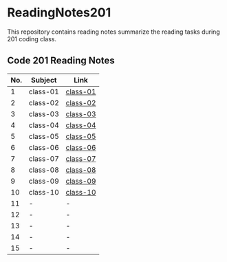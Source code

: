 # ReadingNotes201
This repository contains reading notes summarize the reading tasks during 201 coding class. 


## Code 201 Reading Notes

| No. | Subject | Link |
|-----|-----|-----|
| 1 | class-01 | [class-01](https://yousef27h.github.io/ReadingNotes201/class-01.html) |
| 2 | class-02 | [class-02](https://yousef27h.github.io/ReadingNotes201/class-02.html) |
| 3 | class-03 | [class-03](https://yousef27h.github.io/ReadingNotes201/class-03.html) |
| 4 | class-04 | [class-04](https://yousef27h.github.io/ReadingNotes201/class-04.html) |
| 5 | class-05 | [class-05](https://yousef27h.github.io/ReadingNotes201/class-05.html) |
| 6 | class-06 | [class-06](https://yousef27h.github.io/ReadingNotes201/class-06.html) |
| 7 | class-07 | [class-07](https://yousef27h.github.io/ReadingNotes201/class-07.html) |
| 8 | class-08 | [class-08](https://yousef27h.github.io/ReadingNotes201/class-08.html) |
| 9 | class-09 | [class-09](https://yousef27h.github.io/ReadingNotes201/class-09.html) |
| 10 | class-10 | [class-10](https://yousef27h.github.io/ReadingNotes201/class-10.html) |
| 11 | - | - |
| 12 | - | - |
| 13 | - | - |
| 14 | - | - |
| 15 | - | - |